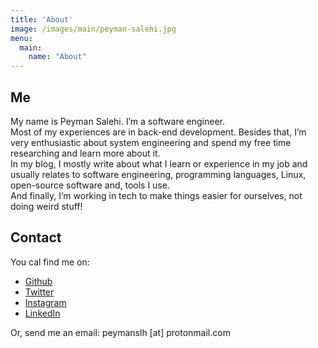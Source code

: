 ```yaml
---
title: 'About'
image: /images/main/peyman-salehi.jpg
menu:
  main:
    name: "About"
---
```


## Me

My name is Peyman Salehi. I’m a software engineer.  
Most of my experiences are in back-end development. Besides that, I’m very enthusiastic about system engineering and spend my free time researching and learn more about it.  
In my blog, I mostly write about what I learn or experience in my job and usually relates to software engineering, programming languages, Linux, open-source software and, tools I use.  
And finally, I’m working in tech to make things easier for ourselves, not doing weird stuff!

## Contact
You cal find me on:
- [Github](https://github.com/peymanslh)
- [Twitter](https://twitter.com/_peymanslh)
- [Instagram](https://instagram.com/peyman.slh)
- [LinkedIn](https://www.linkedin.com/in/peymanslh)

Or, send me an email: peymanslh [at] protonmail.com